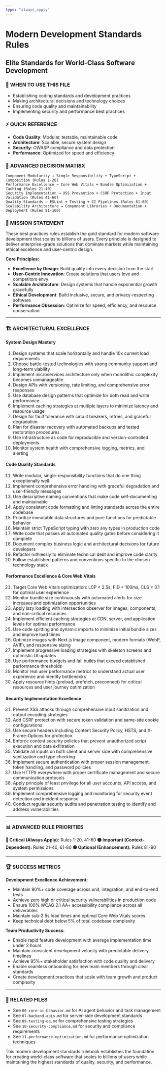 ```yaml
---
type: "always_apply"
---
```


# Modern Development Standards Rules

## Elite Standards for World-Class Software Development

### 🎯 WHEN TO USE THIS FILE

- Establishing coding standards and development practices
- Making architectural decisions and technology choices
- Ensuring code quality and maintainability
- Implementing security and performance best practices

### ⚡ QUICK REFERENCE

- **Code Quality**: Modular, testable, maintainable code
- **Architecture**: Scalable, secure system design
- **Security**: OWASP compliance and data protection
- **Performance**: Optimized for speed and efficiency

### 🔀 ADVANCED DECISION MATRIX

```
Component Modularity → Single Responsibility + TypeScript + Composition (Rules 1-20)
Performance Excellence → Core Web Vitals + Bundle Optimization + Caching (Rules 21-40)
Security Implementation → XSS Prevention + CSRF Protection + Input Validation (Rules 41-60)
Quality Standards → ESLint + Testing + CI Pipelines (Rules 61-80)
Scalability Architecture → Component Libraries + Documentation + Deployment (Rules 81-100)
```

### 🎯 MISSION STATEMENT

These best practices rules establish the gold standard for modern software development that scales to billions of users. Every principle is designed to deliver enterprise-grade solutions that dominate markets while maintaining ethical excellence and user-centric design.

**Core Principles:**

- **Excellence by Design**: Build quality into every decision from the start
- **User-Centric Innovation**: Create solutions that users love and competitors envy
- **Scalable Architecture**: Design systems that handle exponential growth gracefully
- **Ethical Development**: Build inclusive, secure, and privacy-respecting software
- **Performance Obsession**: Optimize for speed, efficiency, and resource conservation

---

### 🏗️ ARCHITECTURAL EXCELLENCE

#### **System Design Mastery**

1. Design systems that scale horizontally and handle 10x current load requirements
2. Choose battle-tested technologies with strong community support and long-term viability
3. Implement microservices architecture only when monolithic complexity becomes unmanageable
4. Design APIs with versioning, rate limiting, and comprehensive error responses
5. Use database design patterns that optimize for both read and write performance
6. Implement caching strategies at multiple layers to minimize latency and resource usage
7. Design for fault tolerance with circuit breakers, retries, and graceful degradation
8. Plan for disaster recovery with automated backups and tested restoration procedures
9. Use infrastructure as code for reproducible and version-controlled deployments
10. Monitor system health with comprehensive logging, metrics, and alerting

#### **Code Quality Standards**

11. Write modular, single-responsibility functions that do one thing exceptionally well
12. Implement comprehensive error handling with graceful degradation and user-friendly messages
13. Use descriptive naming conventions that make code self-documenting and maintainable
14. Apply consistent code formatting and linting standards across the entire codebase
15. Prioritize immutable data structures and pure functions for predictable behavior
16. Maintain strict TypeScript typing with zero any types in production code
17. Write code that passes all automated quality gates before considering it complete
18. Document complex business logic and architectural decisions for future developers
19. Refactor ruthlessly to eliminate technical debt and improve code clarity
20. Follow established patterns and conventions specific to the chosen technology stack

#### **Performance Excellence & Core Web Vitals**

21. Target Core Web Vitals optimization: LCP < 2.5s, FID < 100ms, CLS < 0.1 for optimal user experience
22. Monitor bundle size continuously with automated alerts for size increases and optimization opportunities
23. Apply lazy loading with intersection observer for images, components, and non-critical resources
24. Implement efficient caching strategies at CDN, server, and application levels for optimal performance
25. Use code splitting and dynamic imports to minimize initial bundle sizes and improve load times
26. Optimize images with Next.js Image component, modern formats (WebP, AVIF), and responsive sizing
27. Implement progressive loading strategies with skeleton screens and optimistic UI updates
28. Use performance budgets and fail builds that exceed established performance thresholds
29. Monitor real user performance metrics to understand actual user experience and identify bottlenecks
30. Apply resource hints (preload, prefetch, preconnect) for critical resources and user journey optimization

#### **Security Implementation Excellence**

31. Prevent XSS attacks through comprehensive input sanitization and output encoding strategies
32. Add CSRF protection with secure token validation and same-site cookie configurations
33. Use secure headers including Content Security Policy, HSTS, and X-Frame-Options for protection
34. Enforce content security policies that prevent unauthorized script execution and data exfiltration
35. Validate all inputs on both client and server side with comprehensive sanitization and type checking
36. Implement secure authentication with proper session management, token handling, and password policies
37. Use HTTPS everywhere with proper certificate management and secure communication protocols
38. Apply principle of least privilege for all user accounts, API access, and system permissions
39. Implement comprehensive logging and monitoring for security event detection and incident response
40. Conduct regular security audits and penetration testing to identify and address vulnerabilities

---

### 📊 ADVANCED RULE PRIORITIES

**🔴 Critical (Always Apply):** Rules 1-20, 41-60
**🟡 Important (Context-Dependent):** Rules 21-40, 61-80
**🟢 Optional (Enhancement):** Rules 81-90

---

### 🏆 SUCCESS METRICS

**Development Excellence Achievement:**

- Maintain 90%+ code coverage across unit, integration, and end-to-end tests
- Achieve zero high or critical security vulnerabilities in production code
- Ensure 100% WCAG 2.1 AA+ accessibility compliance across all deliverables
- Maintain sub-2.5s load times and optimal Core Web Vitals scores
- Keep technical debt below 5% of total codebase complexity

**Team Productivity Success:**

- Enable rapid feature development with average implementation time under 2 hours
- Maintain consistent development velocity with predictable delivery timelines
- Achieve 95%+ stakeholder satisfaction with code quality and delivery
- Enable seamless onboarding for new team members through clear standards
- Create development practices that scale with team growth and product complexity

---

### 🔗 RELATED FILES

- See `00-core-ai-behavior.md` for AI agent behavior and task management
- See `07-backend-apis.md` for server-side development standards
- See `09-testing-qa.md` for comprehensive testing strategies
- See `10-security-compliance.md` for security and compliance requirements
- See `11-performance-optimization.md` for performance optimization techniques

This modern development standards rulebook establishes the foundation for creating world-class software that scales to billions of users while maintaining the highest standards of quality, security, and performance.
